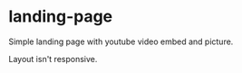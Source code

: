 # landing-page
Simple landing page with youtube video embed and picture. 

Layout isn't responsive. 

